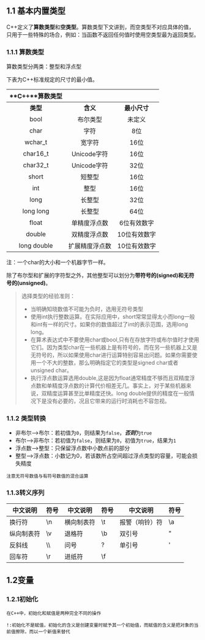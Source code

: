 ## 1.1 基本内置类型

C++定义了**算数类型**和**空类型**。算数类型下文讲到，而空类型不对应具体的值，只用于一些特殊的场合，例如：当函数不返回任何值时使用空类型最为返回类型。

### 1.1.1 算数类型

算数类型分两类：整型和浮点型

下表为C++标准规定的尺寸的最小值。

| **C++****算数类型** |                |              |
| :-----------------: | :------------: | :----------: |
|      **类型**       |    **含义**    | **最小尺寸** |
|        bool         |    布尔类型    |    未定义    |
|        char         |      字符      |     8位      |
|       wchar_t       |     宽字符     |     16位     |
|      char16_t       |  Unicode字符   |     16位     |
|      char32_t       |  Unicode字符   |     32位     |
|        short        |     短整型     |     16位     |
|         int         |      整型      |     16位     |
|        long         |     长整型     |     32位     |
|      long long      |     长整型     |     64位     |
|        float        |  单精度浮点数  | 6位有效数字  |
|       double        |  双精度浮点数  | 10位有效数字 |
|     long double     | 扩展精度浮点数 | 10位有效数字 |

注：一个char的大小和一个机器字节一样。

除了布尔型和扩展的字符型之外，其他整型可以划分为**带符号的(signed)**和**无符号的(unsigned)**。

> 选择类型的经验准则：
>
> - 当明确知晓数值不可能为负时，选用无符号类型
> - 使用int执行整数运算。在实际应用中，short常常显得太小而long一般和int有一样的尺寸。如果你的数值超过了int的表示范围，选用long long。
> - 在算术表达式中不要使用char或bool,只有在存放字符或布尔值时才使用它们。因为类型char在一些机器上是有符号的，而在另一些机器上又是无符号的，所以如果使用char进行运算特别容易出问题。如果你需要使用一个不大的整数，那么明确指定它的类型是signed char或者unsigned char。
> - 执行浮点数运算选用double,这是因为float通常精度不够而且双精度浮点数和单精度浮点数的计算代价相差无几。事实上，对于某些机器来说，双精度运算甚至比单精度还快。long double提供的精度在一般情况下是没有必要的，况且它带来的运行时消耗也不容忽视。

### 1.1.2 类型转换

- 非布尔-->布尔：若初值为`0`，则结果为`false`，***否则***为`true`
- 布尔-->非布尔：若初值为`false`，则结果为`0`，初值为`true`，结果为`1`
- 浮点数-->整型：只保留浮点数中小数点前的部分
- 整型-->浮点数：小数记为0，若该数所占空间超过浮点类型的容量，可能会损失精度

`注意无符号数值与有符号数值的混合运算`

### 1.1.3转义序列

| 中文说明   | 符号 | 中文说明   | 符号 | 中文说明       | 符号 |
| ---------- | ---- | ---------- | ---- | -------------- | ---- |
| 换行符     | \n   | 横向制表符 | \t   | 报警（响铃）符 | \a   |
| 纵向制表符 | \v   | 退格符     | \b   | 双引号         | \"   |
| 反斜线     | \\\  | 问号       | \?   | 单引号         | \'   |
| 回车符     | \r   | 进纸符     | \f   |                |      |

## 1.2变量

### 1.2.1初始化

`在C++中，初始化和赋值是两种完全不同的操作`

`!:初始化不是赋值，初始化的含义是创建变量时赋予其一个初始值，而赋值的含义是把对象的当前值擦除，而以一个新值来替代`